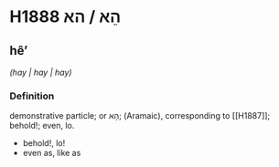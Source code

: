# H1888 הֵא / הא

## hêʼ

_(hay | hay | hay)_

### Definition

demonstrative particle; or הָא; (Aramaic), corresponding to [[H1887]]; behold!; even, lo.

- behold!, lo!
- even as, like as
